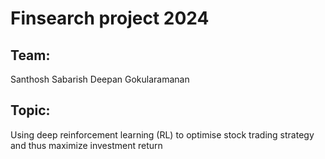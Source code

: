 # Finsearch project 2024
## Team:
Santhosh
Sabarish
Deepan
Gokularamanan
## Topic:
Using deep reinforcement learning (RL) to optimise stock trading strategy and thus maximize investment return
